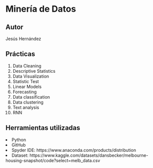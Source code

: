 <h1>Minería de Datos</h1>

<h2>Autor</h2>
Jesús Hernández

<h2>Prácticas</h2>
<ol>
<li>Data Cleaning</li>
<li>Descriptive Statistics</li>
<li>Data Visualization</li>
<li>Statistic Test</li>
<li>Linear Models</li>
<li>Forecasting</li>
<li>Data classification</li>
<li>Data clustering</li>
<li>Text analysis</li>
<li>RNN</li>
</ol>

<h2>Herramientas utilizadas</h2>
<li>Python</li>
<li>GitHub</li>
<li>Spyder IDE: https://www.anaconda.com/products/distribution</li>
<li>Dataset: https://www.kaggle.com/datasets/dansbecker/melbourne-housing-snapshot/code?select=melb_data.csv</li>
